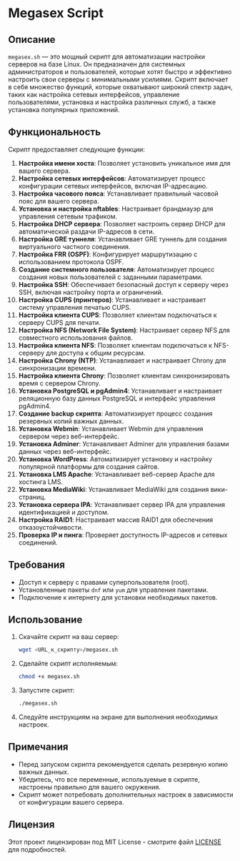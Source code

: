 # Megasex Script

## Описание

`megasex.sh` — это мощный скрипт для автоматизации настройки серверов на базе Linux. Он предназначен для системных администраторов и пользователей, которые хотят быстро и эффективно настроить свои серверы с минимальными усилиями. Скрипт включает в себя множество функций, которые охватывают широкий спектр задач, таких как настройка сетевых интерфейсов, управление пользователями, установка и настройка различных служб, а также установка популярных приложений.

## Функциональность

Скрипт предоставляет следующие функции:

1. **Настройка имени хоста**: Позволяет установить уникальное имя для вашего сервера.
2. **Настройка сетевых интерфейсов**: Автоматизирует процесс конфигурации сетевых интерфейсов, включая IP-адресацию.
3. **Настройка часового пояса**: Устанавливает правильный часовой пояс для вашего сервера.
4. **Установка и настройка nftables**: Настраивает брандмауэр для управления сетевым трафиком.
5. **Настройка DHCP сервера**: Позволяет настроить сервер DHCP для автоматической раздачи IP-адресов в сети.
6. **Настройка GRE туннеля**: Устанавливает GRE туннель для создания виртуального частного соединения.
7. **Настройка FRR (OSPF)**: Конфигурирует маршрутизацию с использованием протокола OSPF.
8. **Создание системного пользователя**: Автоматизирует процесс создания новых пользователей с заданными параметрами.
9. **Настройка SSH**: Обеспечивает безопасный доступ к серверу через SSH, включая настройку порта и ограничений.
10. **Настройка CUPS (принтеров)**: Устанавливает и настраивает систему управления печатью CUPS.
11. **Настройка клиента CUPS**: Позволяет клиентам подключаться к серверу CUPS для печати.
12. **Настройка NFS (Network File System)**: Настраивает сервер NFS для совместного использования файлов.
13. **Настройка клиента NFS**: Позволяет клиентам подключаться к NFS-серверу для доступа к общим ресурсам.
14. **Настройка Chrony (NTP)**: Устанавливает и настраивает Chrony для синхронизации времени.
15. **Настройка клиента Chrony**: Позволяет клиентам синхронизировать время с сервером Chrony.
16. **Установка PostgreSQL и pgAdmin4**: Устанавливает и настраивает реляционную базу данных PostgreSQL и интерфейс управления pgAdmin4.
17. **Создание backup скрипта**: Автоматизирует процесс создания резервных копий важных данных.
18. **Установка Webmin**: Устанавливает Webmin для управления сервером через веб-интерфейс.
19. **Установка Adminer**: Устанавливает Adminer для управления базами данных через веб-интерфейс.
20. **Установка WordPress**: Автоматизирует установку и настройку популярной платформы для создания сайтов.
21. **Установка LMS Apache**: Устанавливает веб-сервер Apache для хостинга LMS.
22. **Установка MediaWiki**: Устанавливает MediaWiki для создания вики-страниц.
23. **Установка сервера IPA**: Устанавливает сервер IPA для управления идентификацией и доступом.
24. **Настройка RAID1**: Настраивает массив RAID1 для обеспечения отказоустойчивости.
25. **Проверка IP и пинга**: Проверяет доступность IP-адресов и сетевых соединений.

## Требования

- Доступ к серверу с правами суперпользователя (root).
- Установленные пакеты `dnf` или `yum` для управления пакетами.
- Подключение к интернету для установки необходимых пакетов.

## Использование

1. Скачайте скрипт на ваш сервер:
   ```bash
   wget <URL_к_скрипту>/megasex.sh
   ```

2. Сделайте скрипт исполняемым:
   ```bash
   chmod +x megasex.sh
   ```

3. Запустите скрипт:
   ```bash
   ./megasex.sh
   ```

4. Следуйте инструкциям на экране для выполнения необходимых настроек.

## Примечания

- Перед запуском скрипта рекомендуется сделать резервную копию важных данных.
- Убедитесь, что все переменные, используемые в скрипте, настроены правильно для вашего окружения.
- Скрипт может потребовать дополнительных настроек в зависимости от конфигурации вашего сервера.

## Лицензия

Этот проект лицензирован под MIT License - смотрите файл [LICENSE](LICENSE) для подробностей.
 
